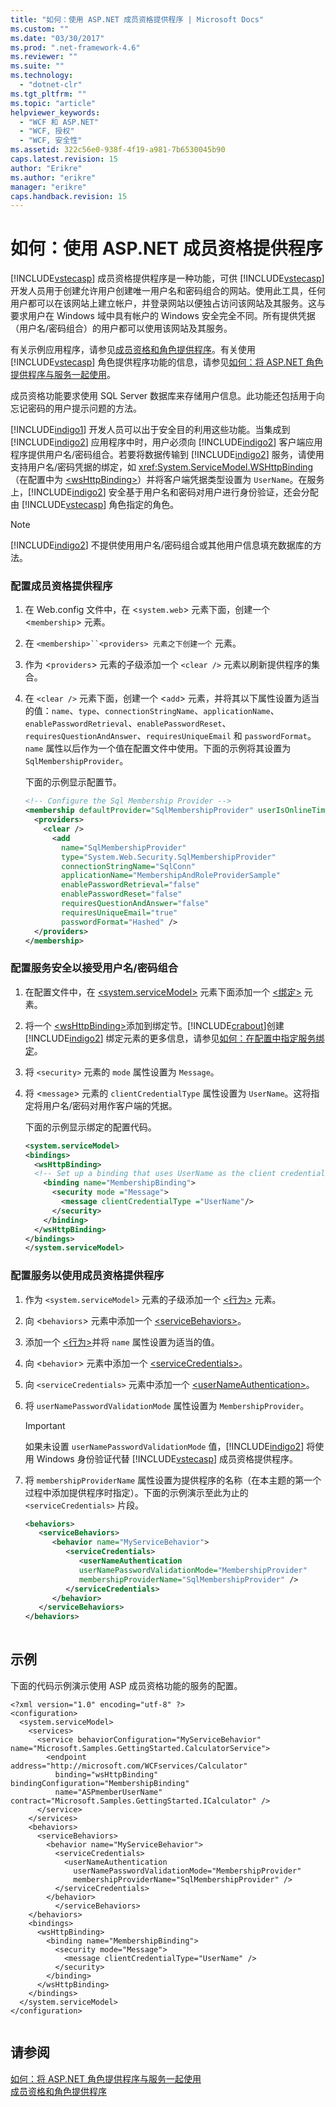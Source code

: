 ```yaml
---
title: "如何：使用 ASP.NET 成员资格提供程序 | Microsoft Docs"
ms.custom: ""
ms.date: "03/30/2017"
ms.prod: ".net-framework-4.6"
ms.reviewer: ""
ms.suite: ""
ms.technology: 
  - "dotnet-clr"
ms.tgt_pltfrm: ""
ms.topic: "article"
helpviewer_keywords: 
  - "WCF 和 ASP.NET"
  - "WCF, 授权"
  - "WCF, 安全性"
ms.assetid: 322c56e0-938f-4f19-a981-7b6530045b90
caps.latest.revision: 15
author: "Erikre"
ms.author: "erikre"
manager: "erikre"
caps.handback.revision: 15
---
```

# 如何：使用 ASP.NET 成员资格提供程序
[!INCLUDE[vstecasp](../../../../includes/vstecasp-md.md)] 成员资格提供程序是一种功能，可供 [!INCLUDE[vstecasp](../../../../includes/vstecasp-md.md)] 开发人员用于创建允许用户创建唯一用户名和密码组合的网站。使用此工具，任何用户都可以在该网站上建立帐户，并登录网站以便独占访问该网站及其服务。这与要求用户在 Windows 域中具有帐户的 Windows 安全完全不同。所有提供凭据（用户名\/密码组合）的用户都可以使用该网站及其服务。  
  
 有关示例应用程序，请参见[成员资格和角色提供程序](../../../../docs/framework/wcf/samples/membership-and-role-provider.md)。有关使用 [!INCLUDE[vstecasp](../../../../includes/vstecasp-md.md)] 角色提供程序功能的信息，请参见[如何：将 ASP.NET 角色提供程序与服务一起使用](../../../../docs/framework/wcf/feature-details/how-to-use-the-aspnet-role-provider-with-a-service.md)。  
  
 成员资格功能要求使用 SQL Server 数据库来存储用户信息。此功能还包括用于向忘记密码的用户提示问题的方法。  
  
 [!INCLUDE[indigo1](../../../../includes/indigo1-md.md)] 开发人员可以出于安全目的利用这些功能。当集成到 [!INCLUDE[indigo2](../../../../includes/indigo2-md.md)] 应用程序中时，用户必须向 [!INCLUDE[indigo2](../../../../includes/indigo2-md.md)] 客户端应用程序提供用户名\/密码组合。若要将数据传输到 [!INCLUDE[indigo2](../../../../includes/indigo2-md.md)] 服务，请使用支持用户名\/密码凭据的绑定，如 <xref:System.ServiceModel.WSHttpBinding>（在配置中为 [\<wsHttpBinding\>](../../../../docs/framework/configure-apps/file-schema/wcf/wshttpbinding.md)）并将客户端凭据类型设置为 `UserName`。在服务上，[!INCLUDE[indigo2](../../../../includes/indigo2-md.md)] 安全基于用户名和密码对用户进行身份验证，还会分配由 [!INCLUDE[vstecasp](../../../../includes/vstecasp-md.md)] 角色指定的角色。  
  
> [!NOTE]
>  [!INCLUDE[indigo2](../../../../includes/indigo2-md.md)] 不提供使用用户名\/密码组合或其他用户信息填充数据库的方法。  
  
### 配置成员资格提供程序  
  
1.  在 Web.config 文件中，在 \<`system.web`\> 元素下面，创建一个 \<`membership`\> 元素。  
  
2.  在 `<membership>``<providers> 元素之下创建一个`  元素。  
  
3.  作为 \<`providers`\> 元素的子级添加一个 `<clear />` 元素以刷新提供程序的集合。  
  
4.  在 `<clear />` 元素下面，创建一个 \<`add`\> 元素，并将其以下属性设置为适当的值：`name`、`type`、`connectionStringName`、`applicationName`、`enablePasswordRetrieval`、`enablePasswordReset`、`requiresQuestionAndAnswer`、`requiresUniqueEmail` 和 `passwordFormat`。`name` 属性以后作为一个值在配置文件中使用。下面的示例将其设置为 `SqlMembershipProvider`。  
  
     下面的示例显示配置节。  
  
    ```xml  
    <!-- Configure the Sql Membership Provider -->  
    <membership defaultProvider="SqlMembershipProvider" userIsOnlineTimeWindow="15">  
      <providers>  
        <clear />  
          <add   
            name="SqlMembershipProvider"   
            type="System.Web.Security.SqlMembershipProvider"   
            connectionStringName="SqlConn"  
            applicationName="MembershipAndRoleProviderSample"  
            enablePasswordRetrieval="false"  
            enablePasswordReset="false"  
            requiresQuestionAndAnswer="false"  
            requiresUniqueEmail="true"  
            passwordFormat="Hashed" />  
      </providers>  
    </membership>  
    ```  
  
### 配置服务安全以接受用户名\/密码组合  
  
1.  在配置文件中，在 [\<system.serviceModel\>](../../../../docs/framework/configure-apps/file-schema/wcf/system-servicemodel.md) 元素下面添加一个 [\<绑定\>](../../../../docs/framework/configure-apps/file-schema/wcf/bindings.md) 元素。  
  
2.  将一个 [\<wsHttpBinding\>](../../../../docs/framework/configure-apps/file-schema/wcf/wshttpbinding.md)添加到绑定节。[!INCLUDE[crabout](../../../../includes/crabout-md.md)]创建 [!INCLUDE[indigo2](../../../../includes/indigo2-md.md)] 绑定元素的更多信息，请参见[如何：在配置中指定服务绑定](../../../../docs/framework/wcf/how-to-specify-a-service-binding-in-configuration.md)。  
  
3.  将 `<security>` 元素的 `mode` 属性设置为 `Message`。  
  
4.  将 \<`message`\> 元素的 `clientCredentialType` 属性设置为 `UserName`。这将指定将用户名\/密码对用作客户端的凭据。  
  
     下面的示例显示绑定的配置代码。  
  
    ```xml  
    <system.serviceModel>  
    <bindings>  
      <wsHttpBinding>  
      <!-- Set up a binding that uses UserName as the client credential type -->  
        <binding name="MembershipBinding">  
          <security mode ="Message">  
            <message clientCredentialType ="UserName"/>  
          </security>  
        </binding>  
      </wsHttpBinding>  
    </bindings>  
    </system.serviceModel>  
    ```  
  
### 配置服务以使用成员资格提供程序  
  
1.  作为 `<system.serviceModel>` 元素的子级添加一个 [\<行为\>](../../../../docs/framework/configure-apps/file-schema/wcf/behaviors.md) 元素。  
  
2.  向 \<`behaviors`\> 元素中添加一个 [\<serviceBehaviors\>](../../../../docs/framework/configure-apps/file-schema/wcf/servicebehaviors.md)。  
  
3.  添加一个 [\<行为\>](../../../../docs/framework/configure-apps/file-schema/wcf/behavior-of-endpointbehaviors.md)并将 `name` 属性设置为适当的值。  
  
4.  向 \<`behavior`\> 元素中添加一个 [\<serviceCredentials\>](../../../../docs/framework/configure-apps/file-schema/wcf/servicecredentials.md)。  
  
5.  向 `<serviceCredentials>` 元素中添加一个 [\<userNameAuthentication\>](../../../../docs/framework/configure-apps/file-schema/wcf/usernameauthentication.md)。  
  
6.  将 `userNamePasswordValidationMode` 属性设置为 `MembershipProvider`。  
  
    > [!IMPORTANT]
    >  如果未设置 `userNamePasswordValidationMode` 值，[!INCLUDE[indigo2](../../../../includes/indigo2-md.md)] 将使用 Windows 身份验证代替 [!INCLUDE[vstecasp](../../../../includes/vstecasp-md.md)] 成员资格提供程序。  
  
7.  将 `membershipProviderName` 属性设置为提供程序的名称（在本主题的第一个过程中添加提供程序时指定）。下面的示例演示至此为止的 `<serviceCredentials>` 片段。  
  
    ```xml  
    <behaviors>  
       <serviceBehaviors>  
          <behavior name="MyServiceBehavior">  
             <serviceCredentials>  
                <userNameAuthentication   
                userNamePasswordValidationMode="MembershipProvider"  
                membershipProviderName="SqlMembershipProvider" />  
             </serviceCredentials>  
          </behavior>  
       </serviceBehaviors>  
    </behaviors>  
  
    ```  
  
## 示例  
 下面的代码示例演示使用 ASP 成员资格功能的服务的配置。  
  
```  
<?xml version="1.0" encoding="utf-8" ?>  
<configuration>  
  <system.serviceModel>  
    <services>  
      <service behaviorConfiguration="MyServiceBehavior" name="Microsoft.Samples.GettingStarted.CalculatorService">  
        <endpoint address="http://microsoft.com/WCFservices/Calculator"  
          binding="wsHttpBinding" bindingConfiguration="MembershipBinding"  
          name="ASPmemberUserName" contract="Microsoft.Samples.GettingStarted.ICalculator" />  
      </service>  
    </services>  
    <behaviors>  
      <serviceBehaviors>  
        <behavior name="MyServiceBehavior">  
          <serviceCredentials>  
            <userNameAuthentication   
              userNamePasswordValidationMode="MembershipProvider"  
              membershipProviderName="SqlMembershipProvider" />  
          </serviceCredentials>  
        </behavior>  
          </serviceBehaviors>  
    </behaviors>  
    <bindings>  
      <wsHttpBinding>  
        <binding name="MembershipBinding">  
          <security mode="Message">  
            <message clientCredentialType="UserName" />  
          </security>  
        </binding>  
      </wsHttpBinding>  
    </bindings>  
  </system.serviceModel>  
</configuration>  
  
```  
  
## 请参阅  
 [如何：将 ASP.NET 角色提供程序与服务一起使用](../../../../docs/framework/wcf/feature-details/how-to-use-the-aspnet-role-provider-with-a-service.md)   
 [成员资格和角色提供程序](../../../../docs/framework/wcf/samples/membership-and-role-provider.md)